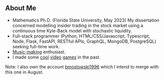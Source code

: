 ## About Me

- Mathematics Ph.D. (Florida State University, May 2023) My dissertation concerned modelling insider trading in the stock market using a continuous time Kyle-Back model with stochastic liquidity.
- Full-stack programmer (Python, HTML/CSS/Javascript, Typescript, Node, Flask, FastAPI, RESTful APIs, GraphQL, MongoDB, PostgreSQL) seeking full-time work.
- [Music-making](https://www.youtube.com/watch?v=RaII-cbllus) enthusiast.
- I made some [cool](https://redlaserbm.itch.io/prisonbreak) [video](https://redlaserbm.itch.io/sukuisoko) [games](https://redlaserbm.itch.io/temmie-is-trapped) in the past.

Note: I also own the account [bmostowski1996](https://github.com/bmostowski1996) which I intend to merge with this one in August.
<!--
**redlaserbm/redlaserbm** is a ✨ _special_ ✨ repository because its `README.md` (this file) appears on your GitHub profile.

Here are some ideas to get you started:

- 🔭 I’m currently working on ...
- 🌱 I’m currently learning ...
- 👯 I’m looking to collaborate on ...
- 🤔 I’m looking for help with ...
- 💬 Ask me about ...
- 📫 How to reach me: ...
- 😄 Pronouns: ...
- ⚡ Fun fact: ...
-->
